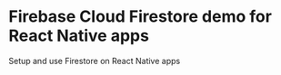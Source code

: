 # Firebase Cloud Firestore demo for React Native apps

Setup and use Firestore on React Native apps
